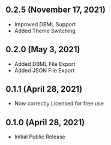 ## 0.2.5 (November 17, 2021)
* Improved DBML Support
* Added Theme Switching
## 0.2.0 (May 3, 2021)
* Added DBML File Export
* Added JSON File Export
## 0.1.1 (April 28, 2021)
* Now correctly Licensed for free use
## 0.1.0 (April 28, 2021)
* Initial Public Release
